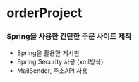 # orderProject
### Spring을 사용한 간단한 주문 사이트 제작
  - Spring을 활용한 게시판
  - Spring Security 사용 (xml방식)
  - MailSender, 주소API 사용
  
